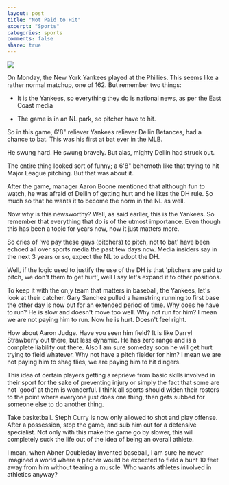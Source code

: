 ```yaml
---
layout: post
title: "Not Paid to Hit"
excerpt: "Sports"
categories: sports
comments: false
share: true
---
```


![](https://i.kinja-img.com/gawker-media/image/upload/s--OPi0sVnf--/c_scale,f_auto,fl_progressive,q_80,w_800/xi4po6ipsrcburubutgy.jpg)




On Monday, the New York Yankees played at the Phillies. This seems like a rather normal matchup, one of 162. But remember two things:


- It is the Yankees, so everything they do is national news, as per the East Coast media 

- The game is in an NL park, so pitcher have to hit.




So in this game, 6'8" reliever Yankees reliever Dellin Betances, had a chance to bat. This was his first at bat ever in the MLB.


He swung hard. He swung bravely. But alas, mighty Dellin had struck out.


The entire thing looked sort of funny; a 6'8" behemoth like that trying to hit Major League pitching. But that was about it.



After the game, manager Aaron Boone mentioned that although fun to watch, he was afraid of Dellin of getting hurt and he likes the DH rule. So much so that he wants it to become the norm in the NL as well.

Now why is this newsworthy? Well, as said earlier, this is the Yankees. So remember that everything that do is of the utmost importance. Even though this has been a topic for years now, now it just matters more.



So cries of 'we pay these guys (pitchers) to pitch, not to bat' have been echoed all over sports media the past few days now. Media insiders say in the next 3 years or so, expect the NL to adopt the DH. 


Well, if the logic used to justify the use of the DH is that 'pitchers are paid to pitch, we don't them to get hurt', well I say let's expand it to other positions.




To keep it with the on;y team that matters in baseball, the Yankees, let's look at their catcher. Gary Sanchez pulled a hamstring running to first base the other day is now out for an extended period of time. Why does he have to run? He is slow and doesn't move too well. Why not run for him? I mean we are not paying him to run. Now he is hurt. Doesn't feel right.


How about Aaron Judge. Have you seen him field? It is like Darryl Strawberry out there, but less dynamic. He has zero range and is a complete liability out there. Also I am sure someday soon he will get hurt trying to field whatever. Why not have a pitch fielder for him? I mean we are not paying him to shag flies, we are paying him to hit dingers. 



This idea of certain players getting a reprieve from basic skills involved in their sport for the sake of preventing injury or simply  the fact that some are not 'good' at them is wonderful. I think all sports should widen their rosters to the point where everyone just does one thing, then gets subbed for someone else to do another thing. 

Take basketball. Steph Curry is now only allowed to shot and play offense. After a possession, stop the game, and sub him out for a defensive specialist. Not only with this make the game go by slower, this will completely suck the life out of the idea of being an overall athlete.


I mean, when Abner Doubleday invented baseball, I am sure he never imagined a world where a pitcher would be expected to field a bunt 10 feet away from him without tearing a muscle. Who wants athletes involved in athletics anyway?




